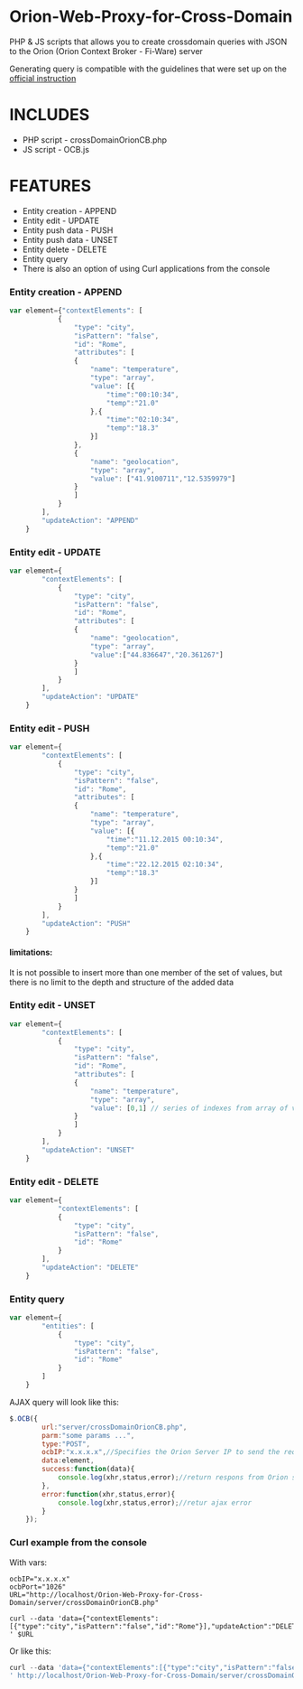 Orion-Web-Proxy-for-Cross-Domain
================================

PHP & JS scripts that allows you to create crossdomain queries with JSON to the Orion (Orion Context Broker - Fi-Ware) server 

Generating query is compatible with the guidelines that were set up on the [official instruction](http://forge.fiware.org/plugins/mediawiki/wiki/fiware/index.php/Publish/Subscribe_Broker_-_Orion_Context_Broker_-_User_and_Programmers_Guide#Additional_information_and_resources)

INCLUDES
========
* PHP script - crossDomainOrionCB.php
* JS script - OCB.js


FEATURES
========
* Entity creation - APPEND
* Entity edit - UPDATE
* Entity push data - PUSH
* Entity push data - UNSET
* Entity delete - DELETE
* Entity query
* There is also an option of using Curl applications from the console

### Entity creation - APPEND
```javascript
var element={"contextElements": [
	        {
	            "type": "city",
	            "isPattern": "false",
	            "id": "Rome",
	            "attributes": [
	            {
	                "name": "temperature",
	                "type": "array",
	                "value": [{
	                	"time":"00:10:34",
	                	"temp":"21.0"
	                },{
	                	"time":"02:10:34",
	                	"temp":"18.3"
	                }]
	            },
	            {
	                "name": "geolocation",
	                "type": "array",
	                "value": ["41.9100711","12.5359979"]
	            }
	            ]
	        }
	    ],
	    "updateAction": "APPEND"
	}
```
### Entity edit - UPDATE
```javascript
var element={
	    "contextElements": [
	        {
	            "type": "city",
	            "isPattern": "false",
	            "id": "Rome",
	            "attributes": [
	            {
	                "name": "geolocation",
	                "type": "array",
	                "value":["44.836647","20.361267"]
	            }
	            ]
	        }
	    ],
	    "updateAction": "UPDATE"
	}
```
### Entity edit - PUSH
```javascript
var element={
		"contextElements": [
	        {
	            "type": "city",
	            "isPattern": "false",
	            "id": "Rome",
	            "attributes": [
	            {
	                "name": "temperature",
	                "type": "array",
	                "value": [{
	                	"time":"11.12.2015 00:10:34",
	                	"temp":"21.0"
	                },{
	                	"time":"22.12.2015 02:10:34",
	                	"temp":"18.3"
	                }]
	            }
	            ]
	        }
	    ],
	    "updateAction": "PUSH"
	}
```
#### limitations:
It is not possible to insert more than one member of the set of values,
but there is no limit to the depth and structure of the added data


### Entity edit - UNSET
```javascript
var element={
		"contextElements": [
	        {
	            "type": "city",
	            "isPattern": "false",
	            "id": "Rome",
	            "attributes": [
	            {
	                "name": "temperature",
	                "type": "array",
	                "value": [0,1] // series of indexes from array of values that should be removed
	            }
	            ]
	        }
	    ],
	    "updateAction": "UNSET"
	}
```
### Entity edit - DELETE
```javascript
var element={
			"contextElements": [
	        {
	            "type": "city",
	            "isPattern": "false",
	            "id": "Rome"
	        }
	    ],
	    "updateAction": "DELETE"
	}
```
### Entity query
```javascript
var element={
	    "entities": [
	        {
	            "type": "city",
	            "isPattern": "false",
	            "id": "Rome"
	        }
	    ]
	}
```

AJAX query will look like this:
```javascript
$.OCB({
		url:"server/crossDomainOrionCB.php",
		parm:"some params ...",
		type:"POST",
		ocbIP:"x.x.x.x",//Specifies the Orion Server IP to send the request to. Default is the current server (localhost) 
		data:element,
		success:function(data){
			console.log(xhr,status,error);//return respons from Orion server
		},
		error:function(xhr,status,error){
			console.log(xhr,status,error);//retur ajax error
		}
	});
```

### Curl example from the console
With vars:
```
ocbIP="x.x.x.x" 
ocbPort="1026"
URL="http://localhost/Orion-Web-Proxy-for-Cross-Domain/server/crossDomainOrionCB.php"

curl --data 'data={"contextElements":[{"type":"city","isPattern":"false","id":"Rome"}],"updateAction":"DELETE"}&ocbIP='$ocbIP'&ocbPort='$ocbPort'
' $URL
```

Or like this:
```javascript
curl --data 'data={"contextElements":[{"type":"city","isPattern":"false","id":"Rome"}],"updateAction":"DELETE"}&ocbIP=x.x.x.x&ocbPort=1026
' http://localhost/Orion-Web-Proxy-for-Cross-Domain/server/crossDomainOrionCB.php
```
